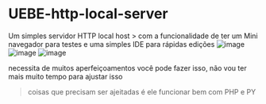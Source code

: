 # UEBE-http-local-server
Um simples servidor HTTP local host > com a funcionalidade de ter um Mini navegador para testes e uma simples IDE para rápidas edições
![image](https://github.com/Valdemir-DSW/UEBE-http-local-server/assets/134114016/36685c10-d6ee-4ec9-8843-50470762a2c2)
![image](https://github.com/Valdemir-DSW/UEBE-http-local-server/assets/134114016/bd0113dd-e474-4219-972a-b783bd8c60e0)
![image](https://github.com/Valdemir-DSW/UEBE-http-local-server/assets/134114016/a5c7fa68-dffb-4c9d-9a0b-d078fbc9cfa0)

necessita de muitos aperfeiçoamentos você pode fazer isso, não vou ter mais muito tempo para ajustar isso
> coisas que precisam ser ajeitadas é ele funcionar bem com PHP e PY
